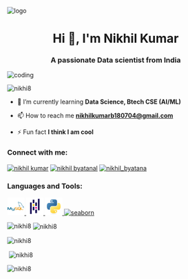 ![logo](https://github.com/Nikhi8/Nikhi8/blob/main/Nikhil%20kumar.png?raw=true)
<h1 align="center">Hi 👋, I'm Nikhil Kumar</h1>
<h3 align="center">A passionate Data scientist from India</h3>

<img algin="right" alt="coding" width="400" src="https://camo.githubusercontent.com/cae12fddd9d6982901d82580bdf321d81fb299141098ca1c2d4891870827bf17/68747470733a2f2f6d69726f2e6d656469756d2e636f6d2f6d61782f313336302f302a37513379765349765f7430696f4a2d5a2e676966">

<p align="left"> <img src="https://komarev.com/ghpvc/?username=nikhi8&label=Profile%20views&color=0e75b6&style=flat" alt="nikhi8" /> </p>

- 🌱 I’m currently learning **Data Science, Btech CSE (AI/ML)**

- 📫 How to reach me **nikhilkumarb180704@gmail.com**

- ⚡ Fun fact **I think I am cool**

<h3 align="left">Connect with me:</h3>
<p align="left">
<a href="https://linkedin.com/in/nikhil kumar" target="blank"><img align="center" src="https://raw.githubusercontent.com/rahuldkjain/github-profile-readme-generator/master/src/images/icons/Social/linked-in-alt.svg" alt="nikhil kumar" height="30" width="40" /></a>
<a href="https://fb.com/nikhil byatanal" target="blank"><img align="center" src="https://raw.githubusercontent.com/rahuldkjain/github-profile-readme-generator/master/src/images/icons/Social/facebook.svg" alt="nikhil byatanal" height="30" width="40" /></a>
<a href="https://instagram.com/nikhil_byatana" target="blank"><img align="center" src="https://raw.githubusercontent.com/rahuldkjain/github-profile-readme-generator/master/src/images/icons/Social/instagram.svg" alt="nikhil_byatana" height="30" width="40" /></a>
</p>

<h3 align="left">Languages and Tools:</h3>
<p align="left"> <a href="https://www.mysql.com/" target="_blank" rel="noreferrer"> <img src="https://raw.githubusercontent.com/devicons/devicon/master/icons/mysql/mysql-original-wordmark.svg" alt="mysql" width="40" height="40"/> </a> <a href="https://pandas.pydata.org/" target="_blank" rel="noreferrer"> <img src="https://raw.githubusercontent.com/devicons/devicon/2ae2a900d2f041da66e950e4d48052658d850630/icons/pandas/pandas-original.svg" alt="pandas" width="40" height="40"/> </a> <a href="https://www.python.org" target="_blank" rel="noreferrer"> <img src="https://raw.githubusercontent.com/devicons/devicon/master/icons/python/python-original.svg" alt="python" width="40" height="40"/> </a> <a href="https://seaborn.pydata.org/" target="_blank" rel="noreferrer"> <img src="https://seaborn.pydata.org/_images/logo-mark-lightbg.svg" alt="seaborn" width="40" height="40"/> </a> </p>

<p><img align="left" src="https://github-readme-stats.vercel.app/api/top-langs?username=nikhi8&show_icons=true&locale=en&layout=compact" alt="nikhi8" /></p>

<p>&nbsp;<img align="center" src="https://github-readme-stats.vercel.app/api?username=nikhi8&show_icons=true&locale=en" alt="nikhi8" /></p>

<p><img align="center" src="https://github-readme-streak-stats.herokuapp.com/?user=nikhi8&" alt="nikhi8" /></p>
<p>&nbsp;<img align="center" src="https://github-readme-stats.vercel.app/api?username=nikhi8&show_icons=true&locale=en" alt="nikhi8" /></p>

<p><img align="center" src="https://github-readme-streak-stats.herokuapp.com/?user=nikhi8&" alt="nikhi8" /></p>
